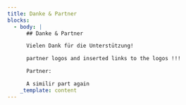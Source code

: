 ```yaml
---
title: Danke & Partner
blocks:
  - body: |
      ## Danke & Partner

      Vielen Dank für die Unterstützung!

      partner logos and inserted links to the logos !!!

      Partner:

      A similir part again
    _template: content
---
```










